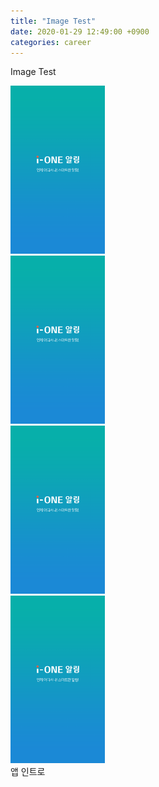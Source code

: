 ```yaml
---
title: "Image Test"
date: 2020-01-29 12:49:00 +0900
categories: career
---
```

Image Test

<style type="text/css">
	ul {
		list-style: none;
		margin: 0;
		padding: 0;
	}
	li {
		margin: 0 0 0 0;
		padding: 0 0 0 0;
		border:  0;
		float: left;
	}
	img {
		max-width: 30%;
		height: auto !important;
	}
</style>

<ul>
	<li><img src="/images/test/mini_intro.png" /></li>
	<li><img src="/images/test/mini_intro.png" /></li>
	<li><img src="/images/test/mini_intro.png" /></li>
	<li><img src="/images/test/mini_intro.png" /></li>
</ul>
<br />
앱 인트로